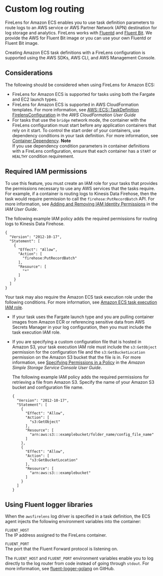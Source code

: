 # Custom log routing<a name="using_firelens"></a>

FireLens for Amazon ECS enables you to use task definition parameters to route logs to an AWS service or AWS Partner Network \(APN\) destination for log storage and analytics\. FireLens works with [Fluentd](https://www.fluentd.org/) and [Fluent Bit](https://fluentbit.io/)\. We provide the AWS for Fluent Bit image or you can use your own Fluentd or Fluent Bit image\.

Creating Amazon ECS task definitions with a FireLens configuration is supported using the AWS SDKs, AWS CLI, and AWS Management Console\.

## Considerations<a name="firelens-considerations"></a>

The following should be considered when using FireLens for Amazon ECS:
+ FireLens for Amazon ECS is supported for tasks using both the Fargate and EC2 launch types\.
+ FireLens for Amazon ECS is supported in AWS CloudFormation templates\. For more information, see [AWS::ECS::TaskDefinition FirelensConfiguration](https://docs.aws.amazon.com/AWSCloudFormation/latest/UserGuide/aws-properties-ecs-taskdefinition-firelensconfiguration.html) in the *AWS CloudFormation User Guide*
+ For tasks that use the `bridge` network mode, the container with the FireLens configuration must start before any application containers that rely on it start\. To control the start order of your containers, use dependency conditions in your task definition\. For more information, see [Container Dependency](task_definition_parameters.md#container_definition_dependson)\.
**Note**  
If you use dependency condition parameters in container definitions with a FireLens configuration, ensure that each container has a `START` or `HEALTHY` condition requirement\.

## Required IAM permissions<a name="firelens-iam"></a>

To use this feature, you must create an IAM role for your tasks that provides the permissions necessary to use any AWS services that the tasks require\. For example, if a container is routing logs to Kinesis Data Firehose, then the task would require permission to call the `firehose:PutRecordBatch` API\. For more information, see [Adding and Removing IAM Identity Permissions](https://docs.aws.amazon.com/IAM/latest/UserGuide/access_policies_manage-attach-detach.html) in the *IAM User Guide*\.

The following example IAM policy adds the required permissions for routing logs to Kinesis Data Firehose\.

```
{
  "Version": "2012-10-17",
  "Statement": [
    {
      "Effect": "Allow",
      "Action": [
        "firehose:PutRecordBatch"
      ],
      "Resource": [
        "*"
      ]
    }
  ]
}
```

Your task may also require the Amazon ECS task execution role under the following conditions\. For more information, see [Amazon ECS task execution IAM role](task_execution_IAM_role.md)\.
+ If your task uses the Fargate launch type and you are pulling container images from Amazon ECR or referencing sensitive data from AWS Secrets Manager in your log configuration, then you must include the task execution IAM role\.
+ If you are specifying a custom configuration file that is hosted in Amazon S3, your task execution IAM role must include the `s3:GetObject` permission for the configuration file and the `s3:GetBucketLocation` permission on the Amazon S3 bucket that the file is in\. For more information, see [Specifying Permissions in a Policy](https://docs.aws.amazon.com/AmazonS3/latest/dev/using-with-s3-actions.html) in the *Amazon Simple Storage Service Console User Guide*\.

  The following example IAM policy adds the required permissions for retrieving a file from Amazon S3\. Specify the name of your Amazon S3 bucket and configuration file name\.

  ```
  {
    "Version": "2012-10-17",
    "Statement": [
      {
        "Effect": "Allow",
        "Action": [
          "s3:GetObject"
        ],
        "Resource": [
          "arn:aws:s3:::examplebucket/folder_name/config_file_name"
        ]
      },
      {
        "Effect": "Allow",
        "Action": [
          "s3:GetBucketLocation"
        ],
        "Resource": [
          "arn:aws:s3:::examplebucket"
        ]
      }
    ]
  }
  ```

## Using Fluent logger libraries<a name="firelens-fluent-logger"></a>

When the `awsfirelens` log driver is specified in a task definition, the ECS agent injects the following environment variables into the container:

`FLUENT_HOST`  
The IP address assigned to the FireLens container\.

`FLUENT_PORT`  
The port that the Fluent Forward protocol is listening on\.

The `FLUENT_HOST` and `FLUENT_PORT` environment variables enable you to log directly to the log router from code instead of going through `stdout`\. For more information, see [fluent\-logger\-golang](https://github.com/fluent/fluent-logger-golang) on GitHub\.